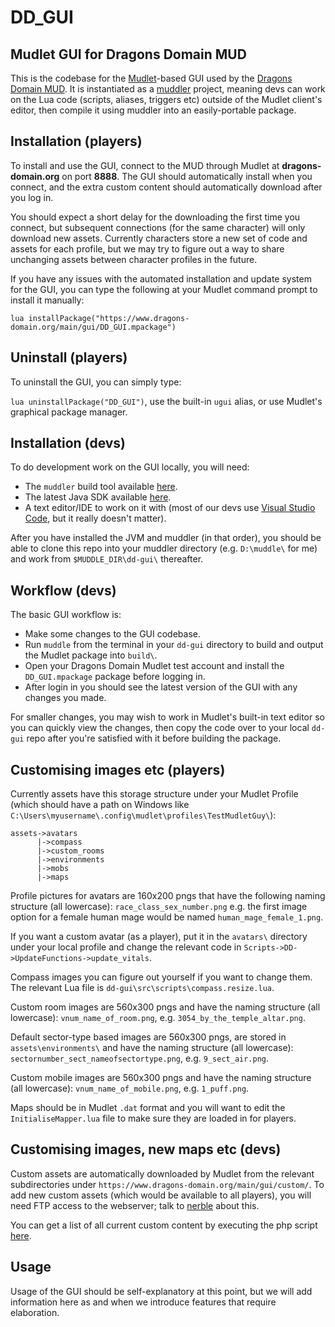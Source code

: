 # DD_GUI

## Mudlet GUI for Dragons Domain MUD

This is the codebase for the [Mudlet](https://www.mudlet.org/)-based GUI used by the [Dragons Domain MUD](https://www.dragons-domain.org/). It is instantiated as a [muddler](https://github.com/demonnic/muddler) project, meaning devs can work on the Lua code (scripts, aliases, triggers etc) outside of the Mudlet client's editor, then compile it using muddler into an easily-portable package.


## Installation (players)

To install and use the GUI, connect to the MUD through Mudlet at **dragons-domain.org** on port **8888**. The GUI should automatically install when you connect, and the extra custom content should automatically download after you log in. 

You should expect a short delay for the downloading the first time you connect, but subsequent connections (for the same character) will only download new assets. Currently characters store a new set of code and assets for each profile, but we may try to figure out a way to share unchanging assets between character profiles in the future.

If you have any issues with the automated installation and update system for the GUI, you can type the following at your Mudlet command prompt to install it manually:

`lua installPackage("https://www.dragons-domain.org/main/gui/DD_GUI.mpackage")`


## Uninstall (players)

To uninstall the GUI, you can simply type:

`lua uninstallPackage("DD_GUI")`, use the built-in `ugui` alias, or use Mudlet's graphical package manager.


## Installation (devs)

To do development work on the GUI locally, you will need:


- The `muddler` build tool available [here](https://github.com/demonnic/muddler).
- The latest Java SDK available [here](https://www.oracle.com/java/technologies/downloads/).
- A text editor/IDE to work on it with (most of our devs use [Visual Studio Code](https://code.visualstudio.com/download), but it really doesn't matter).

After you have installed the JVM and muddler (in that order), you should be able to clone this repo into your muddler directory (e.g. `D:\muddle\` for me) and work from `$MUDDLE_DIR\dd-gui\` thereafter.  


## Workflow (devs)

The basic GUI workflow is:

- Make some changes to the GUI codebase.
- Run `muddle` from the terminal in your `dd-gui` directory to build and output the Mudlet package into `build\`.
- Open your Dragons Domain Mudlet test account and install the `DD_GUI.mpackage` package before logging in.
- After login in you should see the latest version of the GUI with any changes you made.

For smaller changes, you may wish to work in Mudlet's built-in text editor so you can quickly view the changes, then copy the code over to your local `dd-gui` repo after you're satisfied with it before building the package.


## Customising images etc (players)


Currently assets have this storage structure under your Mudlet Profile (which should have a path on Windows like `C:\Users\myusername\.config\mudlet\profiles\TestMudletGuy\`):

```
assets->avatars
      |->compass
      |->custom_rooms
      |->environments
      |->mobs
      |->maps
```

Profile pictures for avatars are 160x200 pngs that have the following naming structure (all lowercase):
`race_class_sex_number.png` e.g. the first image option for a female human mage would be named `human_mage_female_1.png`.

If you want a custom avatar (as a player), put it in the `avatars\` directory under your local profile and change the relevant code in `Scripts->DD->UpdateFunctions->update_vitals`.

Compass images you can figure out yourself if you want to change them.  The relevant Lua file is `dd-gui\src\scripts\compass.resize.lua`.

Custom room images are 560x300 pngs and have the naming structure (all lowercase):
`vnum_name_of_room.png`, e.g. `3054_by_the_temple_altar.png`.

Default sector-type based images are 560x300 pngs, are stored in `assets\environments\` and have the naming structure (all lowercase):
`sectornumber_sect_nameofsectortype.png`, e.g. `9_sect_air.png`.

Custom mobile images are 560x300 pngs and have the naming structure (all lowercase):
`vnum_name_of_mobile.png`, e.g. `1_puff.png`.

Maps should be in Mudlet `.dat` format and you will want to edit the `InitialiseMapper.lua` file to make sure they are loaded in for players.


## Customising images, new maps etc (devs)

Custom assets are automatically downloaded by Mudlet from the relevant subdirectories under `https://www.dragons-domain.org/main/gui/custom/`. To add new custom assets (which would be available to all players), you will need FTP access to the webserver; talk to [nerble](https://github.com/nerble) about this.  

You can get a list of all current custom content by executing the php script [here](https://www.dragons-domain.org/main/gui/custom/files.php).


## Usage

Usage of the GUI should be self-explanatory at this point, but we will add information here as and when we introduce features that require elaboration.

